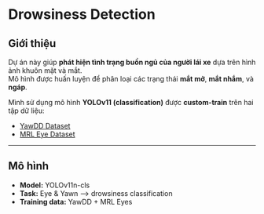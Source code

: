 # Drowsiness Detection

## Giới thiệu
Dự án này giúp **phát hiện tình trạng buồn ngủ của người lái xe** dựa trên hình ảnh khuôn mặt và mắt.  
Mô hình được huấn luyện để phân loại các trạng thái **mắt mở**, **mắt nhắm**, và **ngáp**.

Mình sử dụng mô hình **YOLOv11 (classification)** được **custom-train** trên hai tập dữ liệu:
- [YawDD Dataset](https://www.kaggle.com/datasets/imadeddinedjerarda/mrl-eye-dataset)
- [MRL Eye Dataset](https://ieee-dataport.org/open-access/yawdd-yawning-detection-dataset)

---

## Mô hình
- **Model:** YOLOv11n-cls  
- **Task:** Eye & Yawn --> drowsiness classification  
- **Training data:** YawDD + MRL Eyes  
